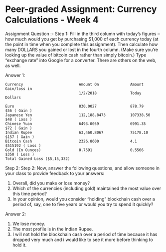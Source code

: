 # Peer-graded Assignment: Currency Calculations - Week 4



Assignment Question :-
Step 1: Fill in the third column with today’s figures – how much would you get by purchasing $1,000 of each currency today (at the point in time when you complete this assignment). Then calculate how many DOLLARS you gained or lost in the fourth column. (Make sure you’re looking up the value of bitcoin cash rather than simply bitcoin.) Type “exchange rate” into Google for a converter. There are others on the web, as well.

Answer 1: 

    Currency                         Amount On              Amount          Gain/loss in
                                     1/2/2018               Today           Dollars

    Euro                             830.0027               878.79           $56 ( Gain )
    Japanese Yen                     112,188.8473           107338.50        $48 ( Loss )
    Chinese Yuan                     6493.0059              6991.35          $72 ( Gain )
    Indian Rupee                     63,460.8067            75178.10         $157 ( Gain )
    Bitcoin Cash                     2326.8600              4.1              $515192 ( Loss )
    Gold (In Ounces)                 0.7591                 0.5566           $350 ( Loss )
    Total Gained Loss ($5,15,332)



Step 2: 
Step 2: Now, answer the following questions, and allow someone in your class to provide feedback to your answers:
1. Overall, did you make or lose money?
2. Which of the currencies (including gold) maintained the most value over this time period?
3. In your opinion, would you consider “holding” blockchain cash over a period of, say, one to five years or would you try to spend it quickly?


Answer 2: 

1. We lose money.
2. The most profile is in the Indian Rupee.
3. I  will not hold the blockchain cash over a period of time because it has dropped very much and i would like to see it more before thinking to hold it.
